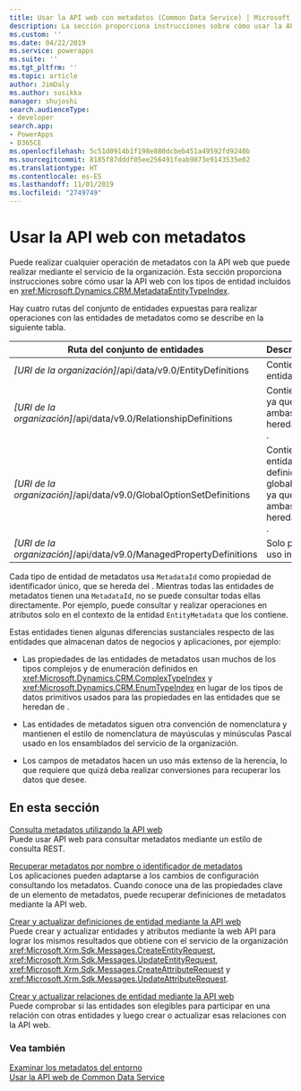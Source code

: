 ```yaml
---
title: Usar la API web con metadatos (Common Data Service) | Microsoft Docs
description: La sección proporciona instrucciones sobre cómo usar la API web con los tipos de entidad incluidos en la referencia EntityType de metadatos de la API web.
ms.custom: ''
ms.date: 04/22/2019
ms.service: powerapps
ms.suite: ''
ms.tgt_pltfrm: ''
ms.topic: article
author: JimDaly
ms.author: susikka
manager: shujoshi
search.audienceType:
- developer
search.app:
- PowerApps
- D365CE
ms.openlocfilehash: 5c51d0914b1f198e880dcbeb451a49592fd9240b
ms.sourcegitcommit: 8185f87dddf05ee256491feab9873e9143535e02
ms.translationtype: HT
ms.contentlocale: es-ES
ms.lasthandoff: 11/01/2019
ms.locfileid: "2749749"
---
```

# <a name="use-the-web-api-with-metadata"></a>Usar la API web con metadatos

Puede realizar cualquier operación de metadatos con la API web que puede realizar mediante el servicio de la organización. Esta sección proporciona instrucciones sobre cómo usar la API web con los tipos de entidad incluidos en <xref:Microsoft.Dynamics.CRM.MetadataEntityTypeIndex>.  


 Hay cuatro rutas del conjunto de entidades expuestas para realizar operaciones con las entidades de metadatos como se describe en la siguiente tabla.  
  
|Ruta del conjunto de entidades|Descripción|  
|---------------------|-----------------|  
|*[URI de la organización]*/api/data/v9.0/EntityDefinitions|Contiene entidades <xref href="Microsoft.Dynamics.CRM.EntityMetadata?text=EntityMetadata EntityType" />.|  
|*[URI de la organización]*/api/data/v9.0/RelationshipDefinitions|Contiene <xref href="Microsoft.Dynamics.CRM.ManyToManyRelationshipMetadata?text=ManyToManyRelationshipMetadata EntityType" /> y <xref href="Microsoft.Dynamics.CRM.OneToManyRelationshipMetadata?text=OneToManyRelationshipMetadata EntityType" /> ya que ambas se heredan de <xref href="Microsoft.Dynamics.CRM.RelationshipMetadataBase?text=RelationshipMetadataBase EntityType" />.|  
|*[URI de la organización]*/api/data/v9.0/GlobalOptionSetDefinitions|Contiene entidades <xref href="Microsoft.Dynamics.CRM.BooleanOptionSetMetadata?text=BooleanOptionSetMetadata EntityType" /> y <xref href="Microsoft.Dynamics.CRM.OptionSetMetadata?text=OptionSetMetadata EntityType" /> definidas globalmente ya que ambas se heredan de <xref href="Microsoft.Dynamics.CRM.OptionSetMetadata?text=OptionSetMetadata EntityType" />.|  
|*[URI de la organización]*/api/data/v9.0/ManagedPropertyDefinitions|Solo para uso interno|  
  
Cada tipo de entidad de metadatos usa `MetadataId` como propiedad de identificador único, que se hereda del <xref href="Microsoft.Dynamics.CRM.MetadataBase?text=MetadataBase EntityType" />. Mientras todas las entidades de metadatos tienen una `MetadataId`, no se puede consultar todas ellas directamente. Por ejemplo, puede consultar y realizar operaciones en atributos solo en el contexto de la entidad `EntityMetadata` que los contiene.  
  
Estas entidades tienen algunas diferencias sustanciales respecto de las entidades que almacenan datos de negocios y aplicaciones, por ejemplo:  
  
- Las propiedades de las entidades de metadatos usan muchos de los tipos complejos y de enumeración definidos en <xref:Microsoft.Dynamics.CRM.ComplexTypeIndex> y <xref:Microsoft.Dynamics.CRM.EnumTypeIndex> en lugar de los tipos de datos primitivos usados para las propiedades en las entidades que se heredan de <xref href="Microsoft.Dynamics.CRM.crmbaseentity?text=crmbaseentity EntityType" />.  
  
- Las entidades de metadatos siguen otra convención de nomenclatura y mantienen el estilo de nomenclatura de mayúsculas y minúsculas Pascal usado en los ensamblados del servicio de la organización.  
  
- Los campos de metadatos hacen un uso más extenso de la herencia, lo que requiere que quizá deba realizar conversiones para recuperar los datos que desee.  
  
## <a name="in-this-section"></a>En esta sección 

[Consulta metadatos utilizando la API web](query-metadata-web-api.md)<br />
Puede usar API web para consultar metadatos mediante un estilo de consulta REST.  

[Recuperar metadatos por nombre o identificador de metadatos](retrieve-metadata-name-metadataid.md)<br />
Los aplicaciones pueden adaptarse a los cambios de configuración consultando los metadatos. Cuando conoce una de las propiedades clave de un elemento de metadatos, puede recuperar definiciones de metadatos mediante la API web.  

[Crear y actualizar definiciones de entidad mediante la API web](create-update-entity-definitions-using-web-api.md)<br />
Puede crear y actualizar entidades y atributos mediante la web API para lograr los mismos resultados que obtiene con el servicio de la organización <xref:Microsoft.Xrm.Sdk.Messages.CreateEntityRequest>, <xref:Microsoft.Xrm.Sdk.Messages.UpdateEntityRequest>, <xref:Microsoft.Xrm.Sdk.Messages.CreateAttributeRequest> y <xref:Microsoft.Xrm.Sdk.Messages.UpdateAttributeRequest>.  

[Crear y actualizar relaciones de entidad mediante la API web](create-update-entity-relationships-using-web-api.md)<br />
Puede comprobar si las entidades son elegibles para participar en una relación con otras entidades y luego crear o actualizar esas relaciones con la API web.  

### <a name="see-also"></a>Vea también

[Examinar los metadatos del entorno](../browse-your-metadata.md)<br />
[Usar la API web de Common Data Service](overview.md)
